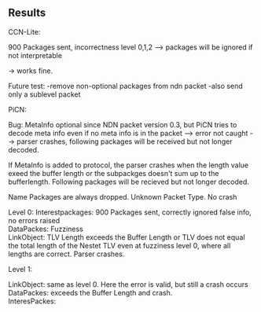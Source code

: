 ## Results

CCN-Lite:

900 Packages sent, incorrectness level 0,1,2 --> packages will be ignored if not interpretable

-> works fine.

Future test: 
    -remove non-optional packages from ndn packet
    -also send only a sublevel packet

PiCN:

Bug: MetaInfo optional since NDN packet version 0.3, but PiCN tries to decode meta info even if no meta info is in the
packet --> error not caught --> parser crashes, following packages will be received but not longer decoded.

If MetaInfo is added to protocol, the parser crashes when the length value exeed the buffer length or the subpackges doesn't sum up to the bufferlength. Following packages will be recieved but not longer decoded.

Name Packages are always dropped. Unknown Packet Type. No crash

Level 0:
Interestpackages: 900 Packages sent, correctly ignored false info, no errors raised  
DataPackes: Fuzziness  
LinkObject: TLV Length exceeds the Buffer Length or TLV does not equal the total length of the Nestet TLV even at fuzziness level 0, where all lengths are correct. Parser crashes.  

Level 1:  

LinkObject: same as level 0. Here the error is valid, but still a crash occurs  
DataPackes: exceeds the Buffer Length and crash.  
InteresPackes: 
